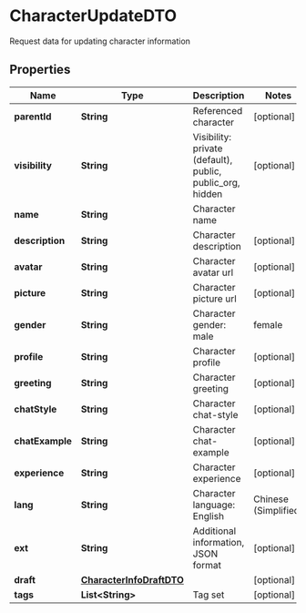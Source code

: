 

# CharacterUpdateDTO

Request data for updating character information

## Properties

| Name | Type | Description | Notes |
|------------ | ------------- | ------------- | -------------|
|**parentId** | **String** | Referenced character |  [optional] |
|**visibility** | **String** | Visibility: private (default), public, public_org, hidden |  [optional] |
|**name** | **String** | Character name |  |
|**description** | **String** | Character description |  [optional] |
|**avatar** | **String** | Character avatar url |  [optional] |
|**picture** | **String** | Character picture url |  [optional] |
|**gender** | **String** | Character gender: male | female | non_human | unknown |  [optional] |
|**profile** | **String** | Character profile |  [optional] |
|**greeting** | **String** | Character greeting |  [optional] |
|**chatStyle** | **String** | Character chat-style |  [optional] |
|**chatExample** | **String** | Character chat-example |  [optional] |
|**experience** | **String** | Character experience |  [optional] |
|**lang** | **String** | Character language: English | Chinese (Simplified) | ... |  [optional] |
|**ext** | **String** | Additional information, JSON format |  [optional] |
|**draft** | [**CharacterInfoDraftDTO**](CharacterInfoDraftDTO.md) |  |  [optional] |
|**tags** | **List&lt;String&gt;** | Tag set |  [optional] |




